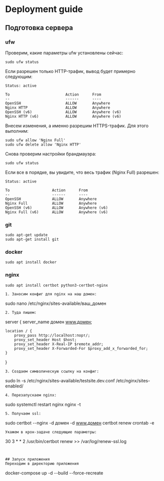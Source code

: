 # Deployment guide

## Подготовка сервера

### ufw 
Проверим, какие параметры ufw установлены сейчас:
```
sudo ufw status
```
Если разрешен только HTTP-трафик, вывод будет примерно следующим:
```
Status: active

To                         Action      From
--                         ------      ----
OpenSSH                    ALLOW       Anywhere                  
Nginx HTTP                 ALLOW       Anywhere                  
OpenSSH (v6)               ALLOW       Anywhere (v6)             
Nginx HTTP (v6)            ALLOW       Anywhere (v6)
```
Внесем изменения, а именно разрешим HTTPS-трафик. Для этого выполним:
```
sudo ufw allow 'Nginx Full'
sudo ufw delete allow 'Nginx HTTP'
```

Cнова проверим настройки брандмауэра: 
```
sudo ufw status
```
Если все в порядке, вы увидите, что весь трафик (Nginx Full) разрешен:
```
Status: active

To                   Action      From
--                   ------      ----
OpenSSH              ALLOW       Anywhere
Nginx Full           ALLOW       Anywhere
OpenSSH (v6)         ALLOW       Anywhere (v6)
Nginx Full (v6)      ALLOW       Anywhere (v6)
```


### git
```
sudo apt-get update
sudo apt-get install git
```

### docker
```
sudo apt install docker
```

### nginx 
```
sudo apt install certbot python3-certbot-nginx

1. Заносим конфиг для nginx на наш домен:
```
sudo nano /etc/nginx/sites-available/ваш_домен
```
2. Туда пишем:
```
server {
    server_name домен www.домен;

    location / {
        proxy_pass http://localhost:порт/;
        proxy_set_header Host $host;
        proxy_set_header X-Real-IP $remote_addr;
        proxy_set_header X-Forwarded-For $proxy_add_x_forwarded_for;
    }

}
```
3. Создаем символическую ссылку на конфиг:
```
sudo ln -s /etc/nginx/sites-available/testsite.dev.conf /etc/nginx/sites-enabled/
```
4. Перезапускаем nginx:
```
sudo systemctl restart nginx
nginx -t
```
5. Получаем ssl:
```
sudo certbot --nginx -d домен -d www.домен
certbot renew
crontab -e
```
Укажем в крон-задаче следующие параметры:
```
30 3 * * 2 /usr/bin/certbot renew >> /var/log/renew-ssl.log
```


## Запуск приложения
Переходим в директорию приложения
```
docker-compose up -d --build --force-recreate
```

